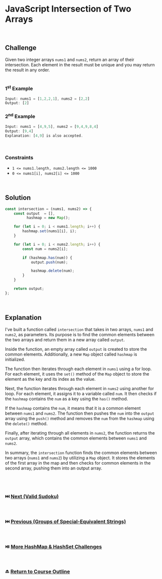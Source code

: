 # JavaScript Intersection of Two Arrays
<br/>

## Challenge
Given two integer arrays `nums1` and `nums2`, return an array of their intersection. Each element in the result must be unique and you may return the result in any order.
<br/>
<br/>

### 1<sup>st</sup> Example

```JavaScript
Input: nums1 = [1,2,2,1], nums2 = [2,2]
Output: [2]
```

### 2<sup>nd</sup> Example

```JavaScript
Input: nums1 = [4,9,5], nums2 = [9,4,9,8,4]
Output: [9,4]
Explanation: [4,9] is also accepted.
```

<br/>

### Constraints

- `1 <= nums1.length, nums2.length <= 1000`
- `0 <= nums1[i], nums2[i] <= 1000`

<br/>

## Solution

```JavaScript
const intersection = (nums1, nums2) => {
    const output  = [],
          hashmap = new Map();

    for (let i = 0; i < nums1.length; i++) {
        hashmap.set(nums1[i], i);
    }

    for (let i = 0; i < nums2.length; i++) {
        const num = nums2[i];

        if (hashmap.has(num)) {
            output.push(num);

            hashmap.delete(num);
        }
    }

    return output;
};
```

<br/>

## Explanation

I've built a function called `intersection` that takes in two arrays, `nums1` and `nums2`, as parameters. Its purpose is to find the common elements between the two arrays and return them in a new array called `output`.
<br/>

Inside the function, an empty array called `output` is created to store the common elements. Additionally, a new `Map` object called `hashmap` is initialized.
<br/>

The function then iterates through each element in `nums1` using a for loop. For each element, it uses the `set()` method of the `Map` object to store the element as the key and its index as the value.
<br/>

Next, the function iterates through each element in `nums2` using another for loop. For each element, it assigns it to a variable called `num`. It then checks if the `hashmap` contains the `num` as a key using the `has()` method.
<br/>

If the `hashmap` contains the `num`, it means that it is a common element between `nums1` and `nums2`. The function then pushes the `num` into the `output` array using the `push()` method and removes the `num` from the `hashmap` using the `delete()` method.
<br/>

Finally, after iterating through all elements in `nums2`, the function returns the `output` array, which contains the common elements between `nums1` and `nums2`.
<br/>

In summary, the `intersection` function finds the common elements between two arrays (`nums1` and `nums2`) by utilizing a `Map` object. It stores the elements of the first array in the map and then checks for common elements in the second array, pushing them into an output array.
<br/>
<br/>
<br/>
<br/>

### :next_track_button: [Next (Valid Sudoku)][Next]
<br/>

### :previous_track_button: [Previous (Groups of Special-Equivalent Strings)][Previous]
<br/>

### :play_or_pause_button: [More HashMap & HashSet Challenges][More]
<br/>

### :eject_button: [Return to Course Outline][Return]
<br/>

[Next]: https://github.com/Superklok/JavaScriptHashMapsAndSets/blob/main/Sorting/JavaScriptValidSudoku.md
[Previous]: https://github.com/Superklok/JavaScriptHashMapsAndSets/blob/main/Sorting/JavaScriptGroupsOfSpecialEquivalentStrings.md
[More]: https://github.com/Superklok/JavaScriptHashMapsAndSets
[Return]: https://github.com/Superklok/LearnJavaScript
